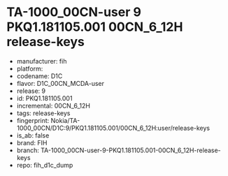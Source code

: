 # TA-1000_00CN-user 9 PKQ1.181105.001 00CN_6_12H release-keys
- manufacturer: fih
- platform: 
- codename: D1C
- flavor: D1C_00CN_MCDA-user
- release: 9
- id: PKQ1.181105.001
- incremental: 00CN_6_12H
- tags: release-keys
- fingerprint: Nokia/TA-1000_00CN/D1C:9/PKQ1.181105.001/00CN_6_12H:user/release-keys
- is_ab: false
- brand: FIH
- branch: TA-1000_00CN-user-9-PKQ1.181105.001-00CN_6_12H-release-keys
- repo: fih_d1c_dump
